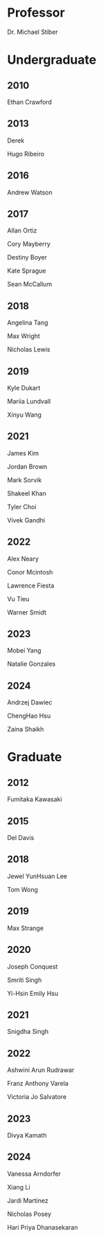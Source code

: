 <!-- Please add your name in alphabetic order under your respective degree and year (If you are the first one for your year, add your year in chronological order)-->
# Professor 
Dr. Michael Stiber

# Undergraduate 

## 2010
Ethan Crawford

## 2013
Derek 

Hugo Ribeiro

## 2016
Andrew Watson

## 2017
Allan Ortiz

Cory Mayberry

Destiny Boyer

Kate Sprague

Sean McCallum

## 2018
Angelina Tang

Max Wright

Nicholas Lewis

## 2019
Kyle Dukart

Mariia Lundvall

Xinyu Wang

## 2021
James Kim

Jordan Brown

Mark Sorvik

Shakeel Khan

Tyler Choi

Vivek Gandhi

## 2022
Alex Neary 

Conor Mcintosh

Lawrence Fiesta

Vu Tieu

Warner Smidt

## 2023
Mobei Yang

Natalie Gonzales

## 2024
Andrzej Dawiec 

ChengHao Hsu

Zaina Shaikh

<!-- ---------------------------------------------------------------------------------- -->
# Graduate

## 2012
Fumitaka Kawasaki  

## 2015
Del Davis

## 2018
Jewel YunHsuan Lee 

Tom Wong

## 2019
Max Strange    

## 2020
Joseph Conquest

Smriti Singh       

Yi-Hsin Emily Hsu   

## 2021
Snigdha Singh     

## 2022
Ashwini Arun Rudrawar 

Franz Anthony Varela 

Victoria Jo Salvatore 

## 2023
Divya Kamath    

## 2024
Vanessa Arndorfer

Xiang Li

Jardi Martinez

Nicholas Posey

Hari Priya Dhanasekaran